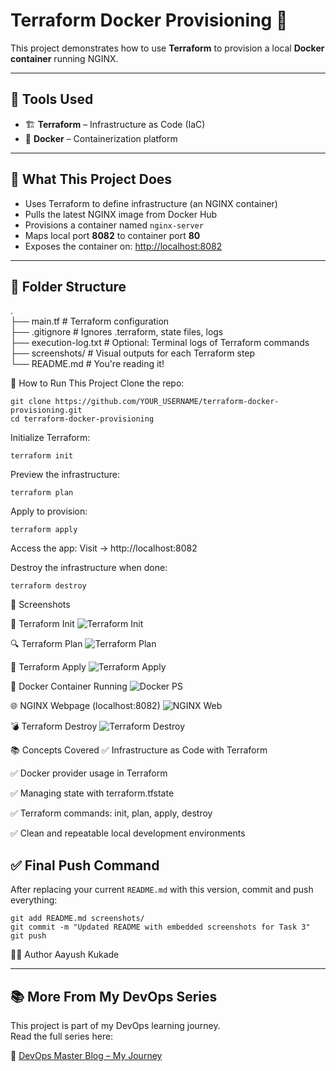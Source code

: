# Terraform Docker Provisioning 🚀

This project demonstrates how to use **Terraform** to provision a local **Docker container** running NGINX.  


---

## 🔧 Tools Used

- 🏗️ **Terraform** – Infrastructure as Code (IaC)
- 🐳 **Docker** – Containerization platform

---

## 📌 What This Project Does

- Uses Terraform to define infrastructure (an NGINX container)
- Pulls the latest NGINX image from Docker Hub
- Provisions a container named `nginx-server`
- Maps local port **8082** to container port **80**
- Exposes the container on: [http://localhost:8082](http://localhost:8082)

---

## 📁 Folder Structure
.
<br>├── main.tf               # Terraform configuration
<br>├── .gitignore            # Ignores .terraform, state files, logs
<br>├── execution-log.txt     # Optional: Terminal logs of Terraform commands
<br>├── screenshots/          # Visual outputs for each Terraform step
<br>└── README.md             # You're reading it!

🚀 How to Run This Project
Clone the repo:
```
git clone https://github.com/YOUR_USERNAME/terraform-docker-provisioning.git
cd terraform-docker-provisioning
```
Initialize Terraform:
```
terraform init
```
Preview the infrastructure:
```
terraform plan
```
Apply to provision:
```
terraform apply
```

Access the app:
Visit → http://localhost:8082

Destroy the infrastructure when done:
```
terraform destroy
```
📸 Screenshots

🔧 Terraform Init
![Terraform Init](screenshots/init.png)

🔍 Terraform Plan
![Terraform Plan](screenshots/plan.png)

🚀 Terraform Apply
![Terraform Apply](screenshots/apply.png)

🐳 Docker Container Running
![Docker PS](screenshots/docker_ps.png)

🌐 NGINX Webpage (localhost:8082)
![NGINX Web](screenshots/nginx.png)

💣 Terraform Destroy
![Terraform Destroy](screenshots/destroy.png)

📚 Concepts Covered
✅ Infrastructure as Code with Terraform

✅ Docker provider usage in Terraform

✅ Managing state with terraform.tfstate

✅ Terraform commands: init, plan, apply, destroy

✅ Clean and repeatable local development environments


## ✅ Final Push Command

After replacing your current `README.md` with this version, commit and push everything:
```
git add README.md screenshots/
git commit -m "Updated README with embedded screenshots for Task 3"
git push
```

👨‍💻 Author
Aayush Kukade

---

## 📚 More From My DevOps Series

This project is part of my DevOps learning journey.  
Read the full series here:

🔗 [DevOps Master Blog – My Journey](https://medium.com/@sroy10012001/my-devops-internship-journey-with-elevate-labs-30-days-of-learning-d7252e409a20)

